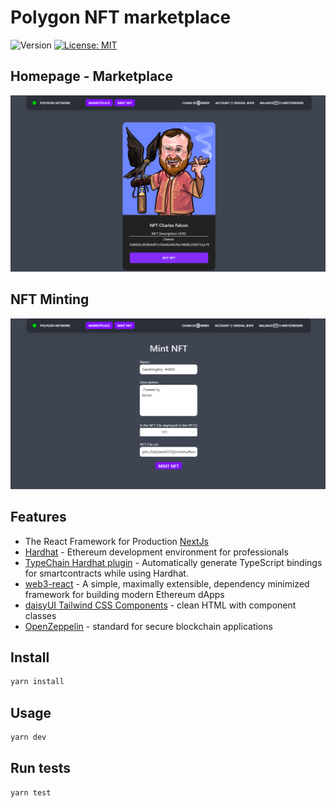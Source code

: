 # Polygon NFT marketplace

![Version](https://img.shields.io/badge/version-0.0.1-blue.svg?cacheSeconds=2592000)
[![License: MIT](https://img.shields.io/badge/License-MIT-yellow.svg)](#)



## Homepage - Marketplace

![./screenshot.png](./img/screenshot.png)

## NFT Minting

![./screenshotMinting.png](./img/screenshotMinting.png)

## Features

- The React Framework for Production [NextJs](https://https://nextjs.org//)
- [Hardhat](https://hardhat.org/) - Ethereum development environment for professionals
- [TypeChain Hardhat plugin](https://github.com/ethereum-ts/TypeChain/tree/master/packages/hardhat) - Automatically generate TypeScript bindings for smartcontracts while using Hardhat.
- [web3-react](https://github.com/NoahZinsmeister/web3-react/) - A simple, maximally extensible, dependency minimized framework for building modern Ethereum dApps
- [daisyUI Tailwind CSS Components](https://daisyui.com/) - clean HTML with component classes
- [OpenZeppelin](https://docs.openzeppelin.com/contracts/4.x/) - standard for secure blockchain applications

## Install

```sh
yarn install
```

## Usage

```sh
yarn dev
```

## Run tests

```sh
yarn test
```


